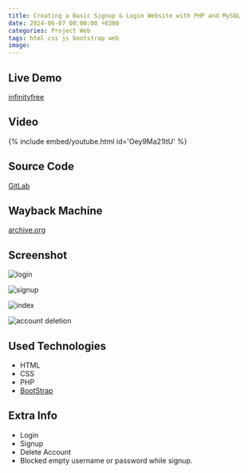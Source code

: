 ```yaml
---
title: Creating a Basic Signup & Login Website with PHP and MySQL
date: 2024-06-07 00:00:00 +0300
categories: Project Web
tags: html css js bootstrap web
image: 
---
```


## Live Demo

[infinityfree](http://fbbw-0002.infinityfreeapp.com/)

## Video

{% include embed/youtube.html id='Oey9Ma21ltU' %}

## Source Code

[GitLab](https://gitlab.com/fr0stb1rd/fbbw-0002)

## Wayback Machine

[archive.org](https://web.archive.org/web/20240607223852/http://fbbw-0002.infinityfreeapp.com/account/login.php)

## Screenshot

![login](https://i.ibb.co/Gp5qypQ/image.png)

![signup](https://i.ibb.co/YPzHfkc/image.png)

![index](https://i.ibb.co/XY42X92/image.png)

![account deletion](https://i.ibb.co/bP8TQyW/image.png)

## Used Technologies

- HTML
- CSS
- PHP
- [BootStrap](https://getbootstrap.com/)

## Extra Info

- Login
- Signup
- Delete Account
- Blocked empty username or password while signup.
